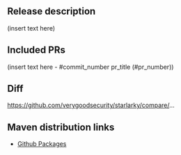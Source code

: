 ## Release description
(insert text here)

## Included PRs
(insert text here - #commit_number pr_title (#pr_number))

## Diff
https://github.com/verygoodsecurity/starlarky/compare/<previous-tag>...<this-tag>

## Maven distribution links
- [Github Packages](https://github.com/orgs/verygoodsecurity/packages?repo_name=starlarky)
